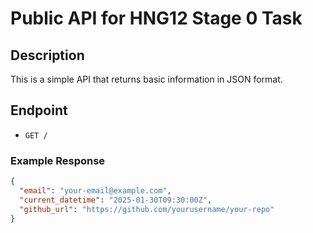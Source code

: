 # Public API for HNG12 Stage 0 Task

## Description
This is a simple API that returns basic information in JSON format.

## Endpoint
- `GET /`

### Example Response
```json
{
  "email": "your-email@example.com",
  "current_datetime": "2025-01-30T09:30:00Z",
  "github_url": "https://github.com/yourusername/your-repo"
}
